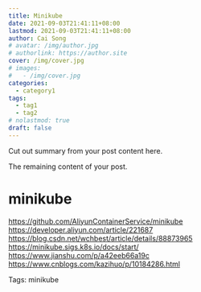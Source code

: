 ```yaml
---
title: Minikube
date: 2021-09-03T21:41:11+08:00
lastmod: 2021-09-03T21:41:11+08:00
author: Cai Song
# avatar: /img/author.jpg
# authorlink: https://author.site
cover: /img/cover.jpg
# images:
#   - /img/cover.jpg
categories:
  - category1
tags:
  - tag1
  - tag2
# nolastmod: true
draft: false
---
```


Cut out summary from your post content here.

<!--more-->

The remaining content of your post.
# minikube
https://github.com/AliyunContainerService/minikube
https://developer.aliyun.com/article/221687
https://blog.csdn.net/wchbest/article/details/88873965
https://minikube.sigs.k8s.io/docs/start/
https://www.jianshu.com/p/a42eeb66a19c
https://www.cnblogs.com/kazihuo/p/10184286.html

Tags:
  minikube